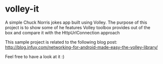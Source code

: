 # volley-it
A simple Chuck Norris jokes app built using Volley. The purpose of this project is to show some of he features Volley toolbox provides out of the box and compare it with the HttpUrlConnection approach

This sample project is related to the following blog post: http://blog.infuy.com/networking-for-android-made-easy-the-volley-library/

Feel free to have a look at it :)
